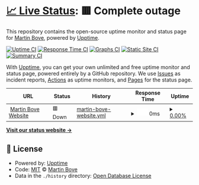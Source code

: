 # [📈 Live Status](https://demo.upptime.js.org): <!--live status--> **🟥 Complete outage**

This repository contains the open-source uptime monitor and status page for [Martin Bove](https://demo.upptime.js.org), powered by [Upptime](https://github.com/upptime/upptime).

[![Uptime CI](https://github.com/mbove77/upptime/workflows/Uptime%20CI/badge.svg)](https://github.com/mbove77/upptime/actions?query=workflow%3A%22Uptime+CI%22)
[![Response Time CI](https://github.com/mbove77/upptime/workflows/Response%20Time%20CI/badge.svg)](https://github.com/mbove77/upptime/actions?query=workflow%3A%22Response+Time+CI%22)
[![Graphs CI](https://github.com/mbove77/upptime/workflows/Graphs%20CI/badge.svg)](https://github.com/mbove77/upptime/actions?query=workflow%3A%22Graphs+CI%22)
[![Static Site CI](https://github.com/mbove77/upptime/workflows/Static%20Site%20CI/badge.svg)](https://github.com/mbove77/upptime/actions?query=workflow%3A%22Static+Site+CI%22)
[![Summary CI](https://github.com/mbove77/upptime/workflows/Summary%20CI/badge.svg)](https://github.com/mbove77/upptime/actions?query=workflow%3A%22Summary+CI%22)

With [Upptime](https://upptime.js.org), you can get your own unlimited and free uptime monitor and status page, powered entirely by a GitHub repository. We use [Issues](https://github.com/mbove77/upptime/issues) as incident reports, [Actions](https://github.com/mbove77/upptime/actions) as uptime monitors, and [Pages](https://demo.upptime.js.org) for the status page.

<!--start: status pages-->
<!-- This summary is generated by Upptime (https://github.com/upptime/upptime) -->
<!-- Do not edit this manually, your changes will be overwritten -->
<!-- prettier-ignore -->
| URL | Status | History | Response Time | Uptime |
| --- | ------ | ------- | ------------- | ------ |
| <img alt="" src="https://icons.duckduckgo.com/ip3/www.martinbove.com.ar.ico" height="13"> [Martin Bove Website](https://www.martinbove.com.ar) | 🟥 Down | [martin-bove-website.yml](https://github.com/mbove77/upptime/commits/HEAD/history/martin-bove-website.yml) | <details><summary><img alt="Response time graph" src="./graphs/martin-bove-website/response-time-week.png" height="20"> 0ms</summary><br><a href="https://https://mbove77.github.io/upptime/history/martin-bove-website"><img alt="Response time 707" src="https://img.shields.io/endpoint?url=https%3A%2F%2Fraw.githubusercontent.com%2Fmbove77%2Fupptime%2FHEAD%2Fapi%2Fmartin-bove-website%2Fresponse-time.json"></a><br><a href="https://https://mbove77.github.io/upptime/history/martin-bove-website"><img alt="24-hour response time 0" src="https://img.shields.io/endpoint?url=https%3A%2F%2Fraw.githubusercontent.com%2Fmbove77%2Fupptime%2FHEAD%2Fapi%2Fmartin-bove-website%2Fresponse-time-day.json"></a><br><a href="https://https://mbove77.github.io/upptime/history/martin-bove-website"><img alt="7-day response time 0" src="https://img.shields.io/endpoint?url=https%3A%2F%2Fraw.githubusercontent.com%2Fmbove77%2Fupptime%2FHEAD%2Fapi%2Fmartin-bove-website%2Fresponse-time-week.json"></a><br><a href="https://https://mbove77.github.io/upptime/history/martin-bove-website"><img alt="30-day response time 644" src="https://img.shields.io/endpoint?url=https%3A%2F%2Fraw.githubusercontent.com%2Fmbove77%2Fupptime%2FHEAD%2Fapi%2Fmartin-bove-website%2Fresponse-time-month.json"></a><br><a href="https://https://mbove77.github.io/upptime/history/martin-bove-website"><img alt="1-year response time 705" src="https://img.shields.io/endpoint?url=https%3A%2F%2Fraw.githubusercontent.com%2Fmbove77%2Fupptime%2FHEAD%2Fapi%2Fmartin-bove-website%2Fresponse-time-year.json"></a></details> | <details><summary><a href="https://https://mbove77.github.io/upptime/history/martin-bove-website">0.00%</a></summary><a href="https://https://mbove77.github.io/upptime/history/martin-bove-website"><img alt="All-time uptime 94.26%" src="https://img.shields.io/endpoint?url=https%3A%2F%2Fraw.githubusercontent.com%2Fmbove77%2Fupptime%2FHEAD%2Fapi%2Fmartin-bove-website%2Fuptime.json"></a><br><a href="https://https://mbove77.github.io/upptime/history/martin-bove-website"><img alt="24-hour uptime 0.00%" src="https://img.shields.io/endpoint?url=https%3A%2F%2Fraw.githubusercontent.com%2Fmbove77%2Fupptime%2FHEAD%2Fapi%2Fmartin-bove-website%2Fuptime-day.json"></a><br><a href="https://https://mbove77.github.io/upptime/history/martin-bove-website"><img alt="7-day uptime 0.00%" src="https://img.shields.io/endpoint?url=https%3A%2F%2Fraw.githubusercontent.com%2Fmbove77%2Fupptime%2FHEAD%2Fapi%2Fmartin-bove-website%2Fuptime-week.json"></a><br><a href="https://https://mbove77.github.io/upptime/history/martin-bove-website"><img alt="30-day uptime 10.68%" src="https://img.shields.io/endpoint?url=https%3A%2F%2Fraw.githubusercontent.com%2Fmbove77%2Fupptime%2FHEAD%2Fapi%2Fmartin-bove-website%2Fuptime-month.json"></a><br><a href="https://https://mbove77.github.io/upptime/history/martin-bove-website"><img alt="1-year uptime 92.55%" src="https://img.shields.io/endpoint?url=https%3A%2F%2Fraw.githubusercontent.com%2Fmbove77%2Fupptime%2FHEAD%2Fapi%2Fmartin-bove-website%2Fuptime-year.json"></a></details>

<!--end: status pages-->

[**Visit our status website →**](https://demo.upptime.js.org)

## 📄 License

- Powered by: [Upptime](https://github.com/upptime/upptime)
- Code: [MIT](./LICENSE) © [Martin Bove](https://demo.upptime.js.org)
- Data in the `./history` directory: [Open Database License](https://opendatacommons.org/licenses/odbl/1-0/)

